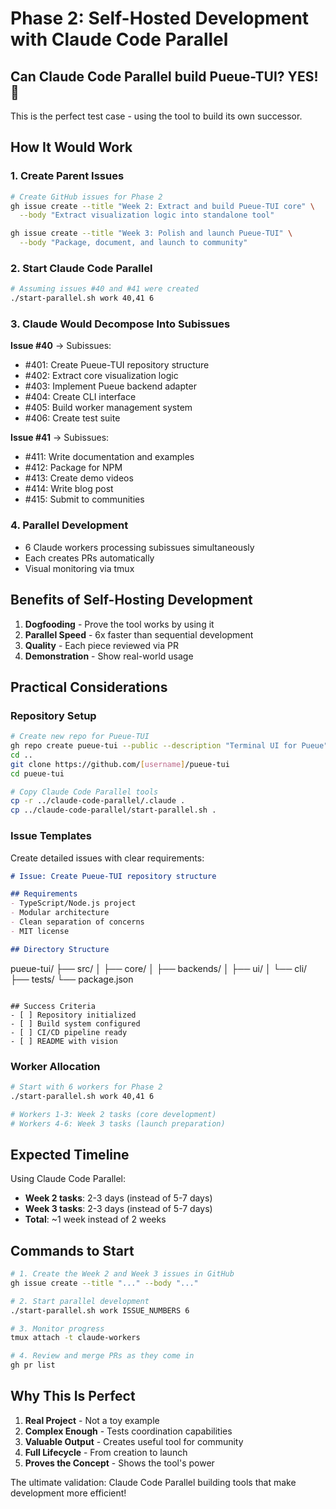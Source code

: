 # Phase 2: Self-Hosted Development with Claude Code Parallel

## Can Claude Code Parallel build Pueue-TUI? YES! 🚀

This is the perfect test case - using the tool to build its own successor.

## How It Would Work

### 1. Create Parent Issues
```bash
# Create GitHub issues for Phase 2
gh issue create --title "Week 2: Extract and build Pueue-TUI core" \
  --body "Extract visualization logic into standalone tool"

gh issue create --title "Week 3: Polish and launch Pueue-TUI" \
  --body "Package, document, and launch to community"
```

### 2. Start Claude Code Parallel
```bash
# Assuming issues #40 and #41 were created
./start-parallel.sh work 40,41 6
```

### 3. Claude Would Decompose Into Subissues

**Issue #40** → Subissues:
- #401: Create Pueue-TUI repository structure
- #402: Extract core visualization logic
- #403: Implement Pueue backend adapter
- #404: Create CLI interface
- #405: Build worker management system
- #406: Create test suite

**Issue #41** → Subissues:
- #411: Write documentation and examples
- #412: Package for NPM
- #413: Create demo videos
- #414: Write blog post
- #415: Submit to communities

### 4. Parallel Development
- 6 Claude workers processing subissues simultaneously
- Each creates PRs automatically
- Visual monitoring via tmux

## Benefits of Self-Hosting Development

1. **Dogfooding** - Prove the tool works by using it
2. **Parallel Speed** - 6x faster than sequential development
3. **Quality** - Each piece reviewed via PR
4. **Demonstration** - Show real-world usage

## Practical Considerations

### Repository Setup
```bash
# Create new repo for Pueue-TUI
gh repo create pueue-tui --public --description "Terminal UI for Pueue"
cd ..
git clone https://github.com/[username]/pueue-tui
cd pueue-tui

# Copy Claude Code Parallel tools
cp -r ../claude-code-parallel/.claude .
cp ../claude-code-parallel/start-parallel.sh .
```

### Issue Templates
Create detailed issues with clear requirements:

```markdown
# Issue: Create Pueue-TUI repository structure

## Requirements
- TypeScript/Node.js project
- Modular architecture
- Clean separation of concerns
- MIT license

## Directory Structure
```
pueue-tui/
├── src/
│   ├── core/
│   ├── backends/
│   ├── ui/
│   └── cli/
├── tests/
└── package.json
```

## Success Criteria
- [ ] Repository initialized
- [ ] Build system configured
- [ ] CI/CD pipeline ready
- [ ] README with vision
```

### Worker Allocation
```bash
# Start with 6 workers for Phase 2
./start-parallel.sh work 40,41 6

# Workers 1-3: Week 2 tasks (core development)
# Workers 4-6: Week 3 tasks (launch preparation)
```

## Expected Timeline

Using Claude Code Parallel:
- **Week 2 tasks**: 2-3 days (instead of 5-7 days)
- **Week 3 tasks**: 2-3 days (instead of 5-7 days)
- **Total**: ~1 week instead of 2 weeks

## Commands to Start

```bash
# 1. Create the Week 2 and Week 3 issues in GitHub
gh issue create --title "..." --body "..."

# 2. Start parallel development
./start-parallel.sh work ISSUE_NUMBERS 6

# 3. Monitor progress
tmux attach -t claude-workers

# 4. Review and merge PRs as they come in
gh pr list
```

## Why This Is Perfect

1. **Real Project** - Not a toy example
2. **Complex Enough** - Tests coordination capabilities
3. **Valuable Output** - Creates useful tool for community
4. **Full Lifecycle** - From creation to launch
5. **Proves the Concept** - Shows the tool's power

The ultimate validation: Claude Code Parallel building tools that make development more efficient!